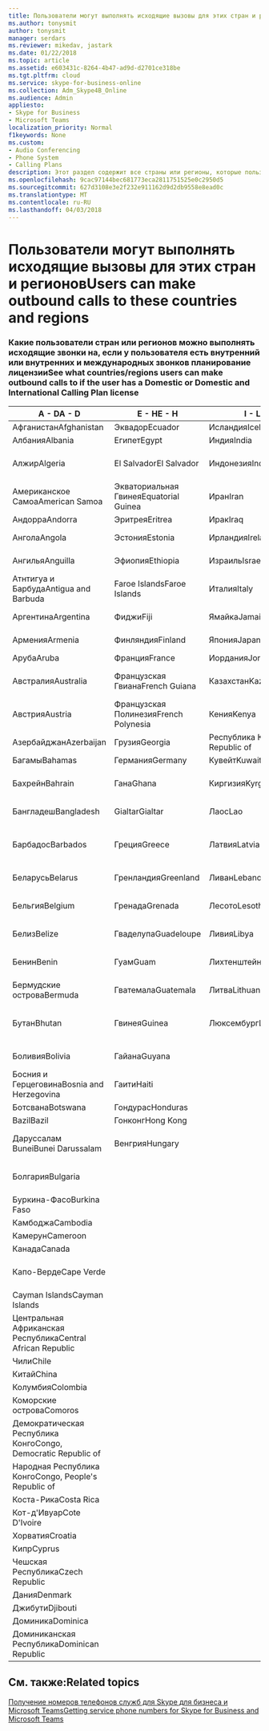 ```yaml
---
title: Пользователи могут выполнять исходящие вызовы для этих стран и регионов
ms.author: tonysmit
author: tonysmit
manager: serdars
ms.reviewer: mikedav, jastark
ms.date: 01/22/2018
ms.topic: article
ms.assetid: e603431c-8264-4b47-ad9d-d2701ce318be
ms.tgt.pltfrm: cloud
ms.service: skype-for-business-online
ms.collection: Adm_Skype4B_Online
ms.audience: Admin
appliesto:
- Skype for Business
- Microsoft Teams
localization_priority: Normal
f1keywords: None
ms.custom:
- Audio Conferencing
- Phone System
- Calling Plans
description: Этот раздел содержит все страны или регионы, которые пользователи можно установить исходящие вызовы, если у них есть вызов планирование.
ms.openlocfilehash: 9cac97144bec681773eca2811751525e0c2950d5
ms.sourcegitcommit: 627d3108e3e2f232e911162d9d2db9558e8ead0c
ms.translationtype: MT
ms.contentlocale: ru-RU
ms.lasthandoff: 04/03/2018
---
```

# <a name="users-can-make-outbound-calls-to-these-countries-and-regions"></a><span data-ttu-id="145ec-103">Пользователи могут выполнять исходящие вызовы для этих стран и регионов</span><span class="sxs-lookup"><span data-stu-id="145ec-103">Users can make outbound calls to these countries and regions</span></span>

### <a name="see-what-countriesregions-users-can-make-outbound-calls-to-if-the-user-has-a-domestic-or-domestic-and-international-calling-plan-license"></a><span data-ttu-id="145ec-104">Какие пользователи стран или регионов можно выполнять исходящие звонки на, если у пользователя есть внутренний или внутренних и международных звонков планирование лицензии</span><span class="sxs-lookup"><span data-stu-id="145ec-104">See what countries/regions users can make outbound calls to if the user has a Domestic or Domestic and International Calling Plan license</span></span>


|<span data-ttu-id="145ec-105">**A - D**</span><span class="sxs-lookup"><span data-stu-id="145ec-105">**A - D**</span></span>| <span data-ttu-id="145ec-106">**E - H**</span><span class="sxs-lookup"><span data-stu-id="145ec-106">**E - H**</span></span>|<span data-ttu-id="145ec-107">**I - L**</span><span class="sxs-lookup"><span data-stu-id="145ec-107">**I - L**</span></span>|<span data-ttu-id="145ec-108">**M - O**</span><span class="sxs-lookup"><span data-stu-id="145ec-108">**M - O**</span></span>|<span data-ttu-id="145ec-109">**P - S**</span><span class="sxs-lookup"><span data-stu-id="145ec-109">**P - S**</span></span>|<span data-ttu-id="145ec-110">**T - Z**</span><span class="sxs-lookup"><span data-stu-id="145ec-110">**T - Z**</span></span>|
---|---|---|---|---|---|
|<span data-ttu-id="145ec-111">Афганистан</span><span class="sxs-lookup"><span data-stu-id="145ec-111">Afghanistan</span></span>|<span data-ttu-id="145ec-112">Эквадор</span><span class="sxs-lookup"><span data-stu-id="145ec-112">Ecuador</span></span> |<span data-ttu-id="145ec-113">Исландия</span><span class="sxs-lookup"><span data-stu-id="145ec-113">Iceland</span></span> |<span data-ttu-id="145ec-114">Макао</span><span class="sxs-lookup"><span data-stu-id="145ec-114">Macau</span></span> |<span data-ttu-id="145ec-115">Пакистан</span><span class="sxs-lookup"><span data-stu-id="145ec-115">Pakistan</span></span> |<span data-ttu-id="145ec-116">Тайвань</span><span class="sxs-lookup"><span data-stu-id="145ec-116">Taiwan</span></span>   |
|<span data-ttu-id="145ec-117">Албания</span><span class="sxs-lookup"><span data-stu-id="145ec-117">Albania</span></span>|<span data-ttu-id="145ec-118">Египет</span><span class="sxs-lookup"><span data-stu-id="145ec-118">Egypt</span></span> |<span data-ttu-id="145ec-119">Индия</span><span class="sxs-lookup"><span data-stu-id="145ec-119">India</span></span> |<span data-ttu-id="145ec-120">Македония</span><span class="sxs-lookup"><span data-stu-id="145ec-120">Macedonia</span></span> |<span data-ttu-id="145ec-121">Палау</span><span class="sxs-lookup"><span data-stu-id="145ec-121">Palau</span></span> |<span data-ttu-id="145ec-122">Таджикистан</span><span class="sxs-lookup"><span data-stu-id="145ec-122">Tajikistan</span></span>   |
|<span data-ttu-id="145ec-123">Алжир</span><span class="sxs-lookup"><span data-stu-id="145ec-123">Algeria</span></span>|<span data-ttu-id="145ec-124">El Salvador</span><span class="sxs-lookup"><span data-stu-id="145ec-124">El Salvador</span></span> |<span data-ttu-id="145ec-125">Индонезия</span><span class="sxs-lookup"><span data-stu-id="145ec-125">Indonesia</span></span> |<span data-ttu-id="145ec-126">Малави</span><span class="sxs-lookup"><span data-stu-id="145ec-126">Malawi</span></span> |<span data-ttu-id="145ec-127">Palestinian Authority</span><span class="sxs-lookup"><span data-stu-id="145ec-127">Palestinian Authority</span></span> |<span data-ttu-id="145ec-128">Объединенная Республика Танзания</span><span class="sxs-lookup"><span data-stu-id="145ec-128">Tanzania, United Republic of</span></span>  |
|<span data-ttu-id="145ec-129">Американское Самоа</span><span class="sxs-lookup"><span data-stu-id="145ec-129">American Samoa</span></span>|<span data-ttu-id="145ec-130">Экваториальная Гвинея</span><span class="sxs-lookup"><span data-stu-id="145ec-130">Equatorial Guinea</span></span> |<span data-ttu-id="145ec-131">Иран</span><span class="sxs-lookup"><span data-stu-id="145ec-131">Iran</span></span> |<span data-ttu-id="145ec-132">Малайзия</span><span class="sxs-lookup"><span data-stu-id="145ec-132">Malaysia</span></span> |<span data-ttu-id="145ec-133">Панама</span><span class="sxs-lookup"><span data-stu-id="145ec-133">Panama</span></span> | <span data-ttu-id="145ec-134">Таиланд</span><span class="sxs-lookup"><span data-stu-id="145ec-134">Thailand</span></span>   |
|<span data-ttu-id="145ec-135">Андорра</span><span class="sxs-lookup"><span data-stu-id="145ec-135">Andorra</span></span> |<span data-ttu-id="145ec-136">Эритрея</span><span class="sxs-lookup"><span data-stu-id="145ec-136">Eritrea</span></span> |<span data-ttu-id="145ec-137">Ирак</span><span class="sxs-lookup"><span data-stu-id="145ec-137">Iraq</span></span> |<span data-ttu-id="145ec-138">Мали</span><span class="sxs-lookup"><span data-stu-id="145ec-138">Mali</span></span> |<span data-ttu-id="145ec-139">Парагвай</span><span class="sxs-lookup"><span data-stu-id="145ec-139">Paraguay</span></span> |<span data-ttu-id="145ec-140">Того</span><span class="sxs-lookup"><span data-stu-id="145ec-140">Togo</span></span>   |
|<span data-ttu-id="145ec-141">Ангола</span><span class="sxs-lookup"><span data-stu-id="145ec-141">Angola</span></span> |<span data-ttu-id="145ec-142">Эстония</span><span class="sxs-lookup"><span data-stu-id="145ec-142">Estonia</span></span> |<span data-ttu-id="145ec-143">Ирландия</span><span class="sxs-lookup"><span data-stu-id="145ec-143">Ireland</span></span> |<span data-ttu-id="145ec-144">Мальта</span><span class="sxs-lookup"><span data-stu-id="145ec-144">Malta</span></span> |<span data-ttu-id="145ec-145">Перу</span><span class="sxs-lookup"><span data-stu-id="145ec-145">Peru</span></span> | <span data-ttu-id="145ec-146">Тринидад и Тобаго</span><span class="sxs-lookup"><span data-stu-id="145ec-146">Trinidad and Tobago</span></span>  |
|<span data-ttu-id="145ec-147">Ангилья</span><span class="sxs-lookup"><span data-stu-id="145ec-147">Anguilla</span></span> |<span data-ttu-id="145ec-148">Эфиопия</span><span class="sxs-lookup"><span data-stu-id="145ec-148">Ethiopia</span></span> |<span data-ttu-id="145ec-149">Израиль</span><span class="sxs-lookup"><span data-stu-id="145ec-149">Israel</span></span> |<span data-ttu-id="145ec-150">Маршалловы Острова</span><span class="sxs-lookup"><span data-stu-id="145ec-150">Marshall Islands</span></span> | <span data-ttu-id="145ec-151">Филиппины</span><span class="sxs-lookup"><span data-stu-id="145ec-151">Philippines</span></span> | <span data-ttu-id="145ec-152">Турция</span><span class="sxs-lookup"><span data-stu-id="145ec-152">Turkey</span></span> |
|<span data-ttu-id="145ec-153">Атнтигуа и Барбуда</span><span class="sxs-lookup"><span data-stu-id="145ec-153">Antigua and Barbuda</span></span> | <span data-ttu-id="145ec-154">Faroe Islands</span><span class="sxs-lookup"><span data-stu-id="145ec-154">Faroe Islands</span></span> |<span data-ttu-id="145ec-155">Италия</span><span class="sxs-lookup"><span data-stu-id="145ec-155">Italy</span></span> |<span data-ttu-id="145ec-156">Мартиника</span><span class="sxs-lookup"><span data-stu-id="145ec-156">Martinique</span></span> |<span data-ttu-id="145ec-157">Польша</span><span class="sxs-lookup"><span data-stu-id="145ec-157">Poland</span></span> |<span data-ttu-id="145ec-158">Туркменистан</span><span class="sxs-lookup"><span data-stu-id="145ec-158">Turkmenistan</span></span> |
|<span data-ttu-id="145ec-159">Аргентина</span><span class="sxs-lookup"><span data-stu-id="145ec-159">Argentina</span></span>|<span data-ttu-id="145ec-160">Фиджи</span><span class="sxs-lookup"><span data-stu-id="145ec-160">Fiji</span></span> |<span data-ttu-id="145ec-161">Ямайка</span><span class="sxs-lookup"><span data-stu-id="145ec-161">Jamaica</span></span> |<span data-ttu-id="145ec-162">Маврикий</span><span class="sxs-lookup"><span data-stu-id="145ec-162">Mauritius</span></span> |<span data-ttu-id="145ec-163">Португалия</span><span class="sxs-lookup"><span data-stu-id="145ec-163">Portugal</span></span> |<span data-ttu-id="145ec-164">О-ва Теркс и Кайкос</span><span class="sxs-lookup"><span data-stu-id="145ec-164">Turks and Caicos</span></span>   |
|<span data-ttu-id="145ec-165">Армения</span><span class="sxs-lookup"><span data-stu-id="145ec-165">Armenia</span></span> |<span data-ttu-id="145ec-166">Финляндия</span><span class="sxs-lookup"><span data-stu-id="145ec-166">Finland</span></span> |<span data-ttu-id="145ec-167">Япония</span><span class="sxs-lookup"><span data-stu-id="145ec-167">Japan</span></span> |<span data-ttu-id="145ec-168">Майотта</span><span class="sxs-lookup"><span data-stu-id="145ec-168">Mayotte</span></span> | <span data-ttu-id="145ec-169">Пуэрто-Рико</span><span class="sxs-lookup"><span data-stu-id="145ec-169">Puerto Rico</span></span> |<span data-ttu-id="145ec-170">Уганда</span><span class="sxs-lookup"><span data-stu-id="145ec-170">Uganda</span></span>  |
|<span data-ttu-id="145ec-171">Аруба</span><span class="sxs-lookup"><span data-stu-id="145ec-171">Aruba</span></span> |<span data-ttu-id="145ec-172">Франция</span><span class="sxs-lookup"><span data-stu-id="145ec-172">France</span></span> |<span data-ttu-id="145ec-173">Иордания</span><span class="sxs-lookup"><span data-stu-id="145ec-173">Jordan</span></span> |<span data-ttu-id="145ec-174">Мексика</span><span class="sxs-lookup"><span data-stu-id="145ec-174">Mexico</span></span> |<span data-ttu-id="145ec-175">Катар</span><span class="sxs-lookup"><span data-stu-id="145ec-175">Qatar</span></span> | <span data-ttu-id="145ec-176">Украина</span><span class="sxs-lookup"><span data-stu-id="145ec-176">Ukraine</span></span>   |
|<span data-ttu-id="145ec-177">Австралия</span><span class="sxs-lookup"><span data-stu-id="145ec-177">Australia</span></span> |<span data-ttu-id="145ec-178">Французская Гвиана</span><span class="sxs-lookup"><span data-stu-id="145ec-178">French Guiana</span></span> |<span data-ttu-id="145ec-179">Казахстан</span><span class="sxs-lookup"><span data-stu-id="145ec-179">Kazakhstan</span></span> |<span data-ttu-id="145ec-180">Микронезия</span><span class="sxs-lookup"><span data-stu-id="145ec-180">Micronesia</span></span> |<span data-ttu-id="145ec-181">Реюньон</span><span class="sxs-lookup"><span data-stu-id="145ec-181">Reunion</span></span> |<span data-ttu-id="145ec-182">Объединенные Арабские Эмираты</span><span class="sxs-lookup"><span data-stu-id="145ec-182">United Arab Emirates (U.A.E)</span></span>  |
|<span data-ttu-id="145ec-183">Австрия</span><span class="sxs-lookup"><span data-stu-id="145ec-183">Austria</span></span> |<span data-ttu-id="145ec-184">Французская Полинезия</span><span class="sxs-lookup"><span data-stu-id="145ec-184">French Polynesia</span></span> |<span data-ttu-id="145ec-185">Кения</span><span class="sxs-lookup"><span data-stu-id="145ec-185">Kenya</span></span> |<span data-ttu-id="145ec-186">Молдова</span><span class="sxs-lookup"><span data-stu-id="145ec-186">Moldova, Republic of</span></span> |<span data-ttu-id="145ec-187">Румыния</span><span class="sxs-lookup"><span data-stu-id="145ec-187">Romania</span></span> |<span data-ttu-id="145ec-188">Великобритания</span><span class="sxs-lookup"><span data-stu-id="145ec-188">United Kingdom (U.K.)</span></span> |
|<span data-ttu-id="145ec-189">Азербайджан</span><span class="sxs-lookup"><span data-stu-id="145ec-189">Azerbaijan</span></span> |<span data-ttu-id="145ec-190">Грузия</span><span class="sxs-lookup"><span data-stu-id="145ec-190">Georgia</span></span> |<span data-ttu-id="145ec-191">Республика Корея</span><span class="sxs-lookup"><span data-stu-id="145ec-191">Korea, Republic of</span></span> |<span data-ttu-id="145ec-192">Монако</span><span class="sxs-lookup"><span data-stu-id="145ec-192">Monaco</span></span> | <span data-ttu-id="145ec-193">Россия</span><span class="sxs-lookup"><span data-stu-id="145ec-193">Russian Federation</span></span> |<span data-ttu-id="145ec-194">США</span><span class="sxs-lookup"><span data-stu-id="145ec-194">United States (U.S.)</span></span>  |
|<span data-ttu-id="145ec-195">Багамы</span><span class="sxs-lookup"><span data-stu-id="145ec-195">Bahamas</span></span> |<span data-ttu-id="145ec-196">Германия</span><span class="sxs-lookup"><span data-stu-id="145ec-196">Germany</span></span> |<span data-ttu-id="145ec-197">Кувейт</span><span class="sxs-lookup"><span data-stu-id="145ec-197">Kuwait</span></span> |<span data-ttu-id="145ec-198">Монголия</span><span class="sxs-lookup"><span data-stu-id="145ec-198">Mongolia</span></span> |<span data-ttu-id="145ec-199">Руанда</span><span class="sxs-lookup"><span data-stu-id="145ec-199">Rwanda</span></span> | <span data-ttu-id="145ec-200">Уругвай</span><span class="sxs-lookup"><span data-stu-id="145ec-200">Uruguay</span></span> |
|<span data-ttu-id="145ec-201">Бахрейн</span><span class="sxs-lookup"><span data-stu-id="145ec-201">Bahrain</span></span> |<span data-ttu-id="145ec-202">Гана</span><span class="sxs-lookup"><span data-stu-id="145ec-202">Ghana</span></span> |<span data-ttu-id="145ec-203">Киргизия</span><span class="sxs-lookup"><span data-stu-id="145ec-203">Kyrgyzstan</span></span> |<span data-ttu-id="145ec-204">Черногория</span><span class="sxs-lookup"><span data-stu-id="145ec-204">Montenegro</span></span> | <span data-ttu-id="145ec-205">Сент-Китс и Невис</span><span class="sxs-lookup"><span data-stu-id="145ec-205">Saint Kitts and Nevis</span></span> |<span data-ttu-id="145ec-206">Узбекистан</span><span class="sxs-lookup"><span data-stu-id="145ec-206">Uzbekistan</span></span>  |
|<span data-ttu-id="145ec-207">Бангладеш</span><span class="sxs-lookup"><span data-stu-id="145ec-207">Bangladesh</span></span> |<span data-ttu-id="145ec-208">Gialtar</span><span class="sxs-lookup"><span data-stu-id="145ec-208">Gialtar</span></span> |<span data-ttu-id="145ec-209">Лаос</span><span class="sxs-lookup"><span data-stu-id="145ec-209">Lao</span></span> |<span data-ttu-id="145ec-210">Монтсеррат</span><span class="sxs-lookup"><span data-stu-id="145ec-210">Montserrat</span></span> | <span data-ttu-id="145ec-211">Сент-Люсия</span><span class="sxs-lookup"><span data-stu-id="145ec-211">Saint Lucia</span></span> |<span data-ttu-id="145ec-212">Город-государство Ватикан</span><span class="sxs-lookup"><span data-stu-id="145ec-212">Vatican City State</span></span>  |
|<span data-ttu-id="145ec-213">Барбадос</span><span class="sxs-lookup"><span data-stu-id="145ec-213">Barbados</span></span> |<span data-ttu-id="145ec-214">Греция</span><span class="sxs-lookup"><span data-stu-id="145ec-214">Greece</span></span> |<span data-ttu-id="145ec-215">Латвия</span><span class="sxs-lookup"><span data-stu-id="145ec-215">Latvia</span></span> |<span data-ttu-id="145ec-216">Марокко</span><span class="sxs-lookup"><span data-stu-id="145ec-216">Morocco</span></span> |<span data-ttu-id="145ec-217">Сент-Винсент и Гренадины</span><span class="sxs-lookup"><span data-stu-id="145ec-217">Saint Vincent and the Grenadines</span></span> |<span data-ttu-id="145ec-218">Венесуэла</span><span class="sxs-lookup"><span data-stu-id="145ec-218">Venezuela</span></span>   |
|<span data-ttu-id="145ec-219">Беларусь</span><span class="sxs-lookup"><span data-stu-id="145ec-219">Belarus</span></span> |<span data-ttu-id="145ec-220">Гренландия</span><span class="sxs-lookup"><span data-stu-id="145ec-220">Greenland</span></span> |<span data-ttu-id="145ec-221">Ливан</span><span class="sxs-lookup"><span data-stu-id="145ec-221">Lebanon</span></span> |<span data-ttu-id="145ec-222">Мозамбик</span><span class="sxs-lookup"><span data-stu-id="145ec-222">Mozambique</span></span> | <span data-ttu-id="145ec-223">Сан-Марино</span><span class="sxs-lookup"><span data-stu-id="145ec-223">San Marino</span></span> |<span data-ttu-id="145ec-224">Вьетнам</span><span class="sxs-lookup"><span data-stu-id="145ec-224">Viet Nam</span></span>  |
|<span data-ttu-id="145ec-225">Бельгия</span><span class="sxs-lookup"><span data-stu-id="145ec-225">Belgium</span></span> |<span data-ttu-id="145ec-226">Гренада</span><span class="sxs-lookup"><span data-stu-id="145ec-226">Grenada</span></span> |<span data-ttu-id="145ec-227">Лесото</span><span class="sxs-lookup"><span data-stu-id="145ec-227">Lesotho</span></span> |<span data-ttu-id="145ec-228">Мьянма</span><span class="sxs-lookup"><span data-stu-id="145ec-228">Myanmar</span></span> | <span data-ttu-id="145ec-229">Саудовская Аравия</span><span class="sxs-lookup"><span data-stu-id="145ec-229">Saudi Arabia</span></span> | <span data-ttu-id="145ec-230">Виргинские острова (Великобритания)</span><span class="sxs-lookup"><span data-stu-id="145ec-230">Virgin Islands (British)</span></span> |
|<span data-ttu-id="145ec-231">Белиз</span><span class="sxs-lookup"><span data-stu-id="145ec-231">Belize</span></span> |<span data-ttu-id="145ec-232">Гваделупа</span><span class="sxs-lookup"><span data-stu-id="145ec-232">Guadeloupe</span></span> |<span data-ttu-id="145ec-233">Ливия</span><span class="sxs-lookup"><span data-stu-id="145ec-233">Libya</span></span> |<span data-ttu-id="145ec-234">Намибия</span><span class="sxs-lookup"><span data-stu-id="145ec-234">Namibia</span></span> |<span data-ttu-id="145ec-235">Сенегал</span><span class="sxs-lookup"><span data-stu-id="145ec-235">Senegal</span></span> | <span data-ttu-id="145ec-236">Виргинские острова (США)</span><span class="sxs-lookup"><span data-stu-id="145ec-236">Virgin Islands (U.S.)</span></span>  |
|<span data-ttu-id="145ec-237">Бенин</span><span class="sxs-lookup"><span data-stu-id="145ec-237">Benin</span></span> |<span data-ttu-id="145ec-238">Гуам</span><span class="sxs-lookup"><span data-stu-id="145ec-238">Guam</span></span> |<span data-ttu-id="145ec-239">Лихтенштейн</span><span class="sxs-lookup"><span data-stu-id="145ec-239">Liechtenstein</span></span> |<span data-ttu-id="145ec-240">Непал</span><span class="sxs-lookup"><span data-stu-id="145ec-240">Nepal</span></span> | <span data-ttu-id="145ec-241">Сербия</span><span class="sxs-lookup"><span data-stu-id="145ec-241">Serbia</span></span> | <span data-ttu-id="145ec-242">Острова Уоллис и Футуна</span><span class="sxs-lookup"><span data-stu-id="145ec-242">Wallis and Futuna Islands</span></span>  |
|<span data-ttu-id="145ec-243">Бермудские острова</span><span class="sxs-lookup"><span data-stu-id="145ec-243">Bermuda</span></span> |<span data-ttu-id="145ec-244">Гватемала</span><span class="sxs-lookup"><span data-stu-id="145ec-244">Guatemala</span></span> |<span data-ttu-id="145ec-245">Литва</span><span class="sxs-lookup"><span data-stu-id="145ec-245">Lithuania</span></span> |<span data-ttu-id="145ec-246">Нидерланды</span><span class="sxs-lookup"><span data-stu-id="145ec-246">Netherlands</span></span> |<span data-ttu-id="145ec-247">Сингапур</span><span class="sxs-lookup"><span data-stu-id="145ec-247">Singapore</span></span> |<span data-ttu-id="145ec-248">Йемен</span><span class="sxs-lookup"><span data-stu-id="145ec-248">Yemen</span></span> |
|<span data-ttu-id="145ec-249">Бутан</span><span class="sxs-lookup"><span data-stu-id="145ec-249">Bhutan</span></span> |<span data-ttu-id="145ec-250">Гвинея</span><span class="sxs-lookup"><span data-stu-id="145ec-250">Guinea</span></span> |<span data-ttu-id="145ec-251">Люксембург</span><span class="sxs-lookup"><span data-stu-id="145ec-251">Luxembourg</span></span> |<span data-ttu-id="145ec-252">Нидерландские Антильские острова</span><span class="sxs-lookup"><span data-stu-id="145ec-252">Netherlands Antilles</span></span> |<span data-ttu-id="145ec-253">Словакия</span><span class="sxs-lookup"><span data-stu-id="145ec-253">Slovakia</span></span> |<span data-ttu-id="145ec-254">Замбия</span><span class="sxs-lookup"><span data-stu-id="145ec-254">Zambia</span></span>  |
|<span data-ttu-id="145ec-255">Боливия</span><span class="sxs-lookup"><span data-stu-id="145ec-255">Bolivia</span></span> |<span data-ttu-id="145ec-256">Гайана</span><span class="sxs-lookup"><span data-stu-id="145ec-256">Guyana</span></span>| |<span data-ttu-id="145ec-257">Новая Каледония</span><span class="sxs-lookup"><span data-stu-id="145ec-257">New Caledonia</span></span> |<span data-ttu-id="145ec-258">Словения</span><span class="sxs-lookup"><span data-stu-id="145ec-258">Slovenia</span></span> |<span data-ttu-id="145ec-259">Зимбабве</span><span class="sxs-lookup"><span data-stu-id="145ec-259">Zimbabwe</span></span> |
|<span data-ttu-id="145ec-260">Босния и Герцеговина</span><span class="sxs-lookup"><span data-stu-id="145ec-260">Bosnia and Herzegovina</span></span> |<span data-ttu-id="145ec-261">Гаити</span><span class="sxs-lookup"><span data-stu-id="145ec-261">Haiti</span></span> ||<span data-ttu-id="145ec-262">Новая Зеландия</span><span class="sxs-lookup"><span data-stu-id="145ec-262">New Zealand</span></span> |<span data-ttu-id="145ec-263">Южная Африка</span><span class="sxs-lookup"><span data-stu-id="145ec-263">South Africa</span></span> | 
|<span data-ttu-id="145ec-264">Ботсвана</span><span class="sxs-lookup"><span data-stu-id="145ec-264">Botswana</span></span> |<span data-ttu-id="145ec-265">Гондурас</span><span class="sxs-lookup"><span data-stu-id="145ec-265">Honduras</span></span> ||<span data-ttu-id="145ec-266">Никарагуа</span><span class="sxs-lookup"><span data-stu-id="145ec-266">Nicaragua</span></span> |<span data-ttu-id="145ec-267">Испания</span><span class="sxs-lookup"><span data-stu-id="145ec-267">Spain</span></span> |
|<span data-ttu-id="145ec-268">Bazil</span><span class="sxs-lookup"><span data-stu-id="145ec-268">Bazil</span></span> |<span data-ttu-id="145ec-269">Гонконг</span><span class="sxs-lookup"><span data-stu-id="145ec-269">Hong Kong</span></span> ||<span data-ttu-id="145ec-270">Нигер</span><span class="sxs-lookup"><span data-stu-id="145ec-270">Niger</span></span> |<span data-ttu-id="145ec-271">Sri Lanka</span><span class="sxs-lookup"><span data-stu-id="145ec-271">Sri Lanka</span></span> | 
|<span data-ttu-id="145ec-272">Даруссалам Bunei</span><span class="sxs-lookup"><span data-stu-id="145ec-272">Bunei Darussalam</span></span> |<span data-ttu-id="145ec-273">Венгрия</span><span class="sxs-lookup"><span data-stu-id="145ec-273">Hungary</span></span> ||<span data-ttu-id="145ec-274">Нигерия</span><span class="sxs-lookup"><span data-stu-id="145ec-274">Nigeria</span></span> |<span data-ttu-id="145ec-275">Сен-Пьер и Миклеон</span><span class="sxs-lookup"><span data-stu-id="145ec-275">St. Pierre and Miquelon</span></span> | 
|<span data-ttu-id="145ec-276">Болгария</span><span class="sxs-lookup"><span data-stu-id="145ec-276">Bulgaria</span></span> |||<span data-ttu-id="145ec-277">Северные Марианские острова</span><span class="sxs-lookup"><span data-stu-id="145ec-277">Northern Mariana Islands</span></span> |<span data-ttu-id="145ec-278">Судан</span><span class="sxs-lookup"><span data-stu-id="145ec-278">Sudan</span></span> |
|<span data-ttu-id="145ec-279">Буркина-Фасо</span><span class="sxs-lookup"><span data-stu-id="145ec-279">Burkina Faso</span></span> |||<span data-ttu-id="145ec-280">Норвегия</span><span class="sxs-lookup"><span data-stu-id="145ec-280">Norway</span></span> |<span data-ttu-id="145ec-281">Суринам</span><span class="sxs-lookup"><span data-stu-id="145ec-281">Suriname</span></span> |
|<span data-ttu-id="145ec-282">Камбоджа</span><span class="sxs-lookup"><span data-stu-id="145ec-282">Cambodia</span></span> |||<span data-ttu-id="145ec-283">Оман</span><span class="sxs-lookup"><span data-stu-id="145ec-283">Oman</span></span> |<span data-ttu-id="145ec-284">Свазиленд</span><span class="sxs-lookup"><span data-stu-id="145ec-284">Swaziland</span></span> | 
|<span data-ttu-id="145ec-285">Камерун</span><span class="sxs-lookup"><span data-stu-id="145ec-285">Cameroon</span></span> ||||<span data-ttu-id="145ec-286">Швеция</span><span class="sxs-lookup"><span data-stu-id="145ec-286">Sweden</span></span> |
|<span data-ttu-id="145ec-287">Канада</span><span class="sxs-lookup"><span data-stu-id="145ec-287">Canada</span></span> ||||<span data-ttu-id="145ec-288">Швейцария</span><span class="sxs-lookup"><span data-stu-id="145ec-288">Switzerland</span></span> | 
|<span data-ttu-id="145ec-289">Капо-Верде</span><span class="sxs-lookup"><span data-stu-id="145ec-289">Cape Verde</span></span> ||||<span data-ttu-id="145ec-290">Сирийская Арабская Республика</span><span class="sxs-lookup"><span data-stu-id="145ec-290">Syrian Arab Republic</span></span> |
|<span data-ttu-id="145ec-291">Cayman Islands</span><span class="sxs-lookup"><span data-stu-id="145ec-291">Cayman Islands</span></span> |
|<span data-ttu-id="145ec-292">Центральная Африканская Республика</span><span class="sxs-lookup"><span data-stu-id="145ec-292">Central African Republic</span></span> |
|<span data-ttu-id="145ec-293">Чили</span><span class="sxs-lookup"><span data-stu-id="145ec-293">Chile</span></span> |
|<span data-ttu-id="145ec-294">Китай</span><span class="sxs-lookup"><span data-stu-id="145ec-294">China</span></span> |
|<span data-ttu-id="145ec-295">Колумбия</span><span class="sxs-lookup"><span data-stu-id="145ec-295">Colombia</span></span> |
|<span data-ttu-id="145ec-296">Коморские острова</span><span class="sxs-lookup"><span data-stu-id="145ec-296">Comoros</span></span> |
|<span data-ttu-id="145ec-297">Демократическая Республика Конго</span><span class="sxs-lookup"><span data-stu-id="145ec-297">Congo, Democratic Republic of</span></span> |
|<span data-ttu-id="145ec-298">Народная Республика Конго</span><span class="sxs-lookup"><span data-stu-id="145ec-298">Congo, People's Republic of</span></span> |
|<span data-ttu-id="145ec-299">Коста-Рика</span><span class="sxs-lookup"><span data-stu-id="145ec-299">Costa Rica</span></span> |
|<span data-ttu-id="145ec-300">Кот-д'Ивуар</span><span class="sxs-lookup"><span data-stu-id="145ec-300">Cote D'Ivoire</span></span> |
|<span data-ttu-id="145ec-301">Хорватия</span><span class="sxs-lookup"><span data-stu-id="145ec-301">Croatia</span></span> |
|<span data-ttu-id="145ec-302">Кипр</span><span class="sxs-lookup"><span data-stu-id="145ec-302">Cyprus</span></span> |
|<span data-ttu-id="145ec-303">Чешская Республика</span><span class="sxs-lookup"><span data-stu-id="145ec-303">Czech Republic</span></span> |
|<span data-ttu-id="145ec-304">Дания</span><span class="sxs-lookup"><span data-stu-id="145ec-304">Denmark</span></span> |
|<span data-ttu-id="145ec-305">Джибути</span><span class="sxs-lookup"><span data-stu-id="145ec-305">Djibouti</span></span> |
|<span data-ttu-id="145ec-306">Доминика</span><span class="sxs-lookup"><span data-stu-id="145ec-306">Dominica</span></span> |
|<span data-ttu-id="145ec-307">Доминиканская Республика</span><span class="sxs-lookup"><span data-stu-id="145ec-307">Dominican Republic</span></span> |

## <a name="related-topics"></a><span data-ttu-id="145ec-308">См. также:</span><span class="sxs-lookup"><span data-stu-id="145ec-308">Related topics</span></span>

[<span data-ttu-id="145ec-309">Получение номеров телефонов служб для Skype для бизнеса и Microsoft Teams</span><span class="sxs-lookup"><span data-stu-id="145ec-309">Getting service phone numbers for Skype for Business and Microsoft Teams</span></span>](../what-is-phone-system-in-office-365/getting-service-phone-numbers.md)

  
 